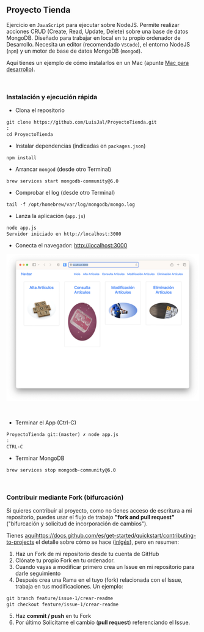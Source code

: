 ## Proyecto Tienda

Ejercicio en `JavaScript` para ejecutar sobre NodeJS. Permite realizar acciones CRUD (Create, Read, Update, Delete) sobre una base de datos MongoDB. Diseñado para trabajar en local en tu propio ordenador de Desarrollo. Necesita un editor (recomendado `VSCode`), el entorno NodeJS (`npm`) y un motor de base de datos MongoDB (`mongod`). 

Aquí tienes un ejemplo de cómo instalarlos en un Mac (apunte [Mac para desarrollo](https://www.luispa.com/desarrollo/2023/04/15/mac-desarrollo.html)).

<br/>

### Instalación y ejecución rápida

* Clona el repositorio 

```shell
git clone https://github.com/LuisJal/ProyectoTienda.git
:
cd ProyectoTienda
```

* Instalar dependencias (indicadas en `packages.json`)

```shell
npm install
```

* Arrancar `mongod` (desde otro Terminal)

```shell
brew services start mongodb-community@6.0
```

* Comprobar el log (desde otro Terminal)

```shell
tail -f /opt/homebrew/var/log/mongodb/mongo.log
```

* Lanza la aplicación (`app.js`)

```shell
node app.js
Servidor iniciado en http://localhost:3000
```

* Conecta el navegador: [http://localhost:3000](http://localhost:3000)

![Tienda](resources/browser-tienda.png?raw=true "Tienda")

<br/>

* Terminar el App (Ctrl-C)

```shell
ProyectoTienda git:(master) ✗ node app.js
:
CTRL-C
```

* Terminar MongoDB

```shell
brew services stop mongodb-community@6.0
```

<br/>

### Contribuir mediante Fork (bifurcación)

Si quieres contribuir al proyecto, como no tienes acceso de escritura a mi repositorio, puedes usar el flujo de trabajo **"fork and pull request"** ("bifurcación y solicitud de incorporación de cambios").

Tienes [aquí]()https://docs.github.com/es/get-started/quickstart/contributing-to-projects el detalle sobre cómo se hace ([inlgés](https://docs.github.com/en/get-started/quickstart/contributing-to-projects)), pero en resumen: 

1. Haz un Fork de mi repositorio desde tu cuenta de GitHub
2. Clónate tu propio Fork en tu ordenador.
3. Cuando vayas a modificar primero crea un Issue en mi repositorio para darle seguimiento
4. Después crea una Rama en el tuyo (fork) relacionada con el Issue, trabaja en tus modificaciones. Un ejemplo:
```shell
git branch feature/issue-1/crear-readme
git checkout feature/issue-1/crear-readme
```
5. Haz **commit / push** en tu Fork
6. Por último Solicítame el cambio (**pull request**) referenciando el Issue.



